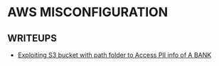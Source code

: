 # AWS MISCONFIGURATION

## WRITEUPS
- [Exploiting S3 bucket with path folder to Access PII info of A BANK](https://notifybugme.medium.com/exploiting-s3-bucket-with-path-folder-to-access-pii-info-of-a-bank-91d8563cb45)
